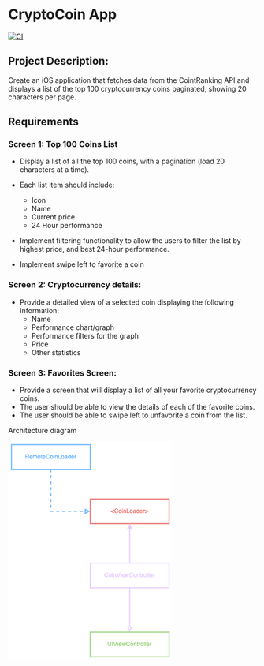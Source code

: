 # CryptoCoin App
[![CI](https://github.com/gtsofa/CryptoCoin/actions/workflows/CI.yml/badge.svg)](https://github.com/gtsofa/CryptoCoin/actions/workflows/CI.yml)


## Project Description:
Create an iOS application that fetches data from the CointRanking API and displays a list of the top 100
cryptocurrency coins paginated, showing 20 characters per page.

## Requirements

### Screen 1: Top 100 Coins List
- Display a list of all the top 100 coins, with a pagination (load 20 characters at a time).
- Each list item should include:
	- Icon
	- Name
	- Current price
	- 24 Hour performance

- Implement filtering functionality to allow the users to filter the list by highest price, and best 24-hour performance.
- Implement swipe left to favorite a coin

### Screen 2: Cryptocurrency details:
- Provide a detailed view of a selected coin displaying the following information:
	- Name
	- Performance chart/graph
	- Performance filters for the graph
	- Price
	- Other statistics

### Screen 3: Favorites Screen:
- Provide a screen that will display a list of all your favorite cryptocurrency coins.
- The user should be able to view the details of each of the favorite coins.
- The user should be able to swipe left to unfavorite a coin from the list.

Architecture diagram

![architecture](./architecture.png)



